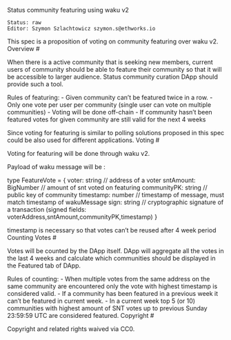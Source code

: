 
Status community featuring using waku v2

    Status: raw
    Editor: Szymon Szlachtowicz szymon.s@ethworks.io

This spec is a proposition of voting on community featuring over waku v2.
Overview #

When there is a active community that is seeking new members, current users of community should be able to feature their community so that it will be accessible to larger audience. Status community curation DApp should provide such a tool.

Rules of featuring: - Given community can’t be featured twice in a row. - Only one vote per user per community (single user can vote on multiple communities) - Voting will be done off-chain - If community hasn’t been featured votes for given community are still valid for the next 4 weeks

Since voting for featuring is similar to polling solutions proposed in this spec could be also used for different applications.
Voting #

Voting for featuring will be done through waku v2.

Payload of waku message will be :

type FeatureVote = {
    voter: string // address of a voter
    sntAmount: BigNumber // amount of snt voted on featuring
    communityPK: string // public key of community
    timestamp: number // timestamp of message, must match timestamp of wakuMessage
    sign: string // cryptographic signature of a transaction (signed fields: voterAddress,sntAmount,communityPK,timestamp)
}

timestamp is necessary so that votes can’t be reused after 4 week period
Counting Votes #

Votes will be counted by the DApp itself. DApp will aggregate all the votes in the last 4 weeks and calculate which communities should be displayed in the Featured tab of DApp.

Rules of counting: - When multiple votes from the same address on the same community are encountered only the vote with highest timestamp is considered valid. - If a community has been featured in a previous week it can’t be featured in current week. - In a current week top 5 (or 10) communities with highest amount of SNT votes up to previous Sunday 23:59:59 UTC are considered featured.
Copyright #

Copyright and related rights waived via CC0.
